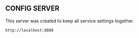 ## CONFIG SERVER

This server was created to keep all service settings together.

``` http://localhost:8888 ```
